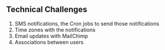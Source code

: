## Technical Challenges

1. SMS notifications, the Cron jobs to send those notifications
2. Time zones with the notifications
3. Email updates with MailChimp
4. Associations between users
